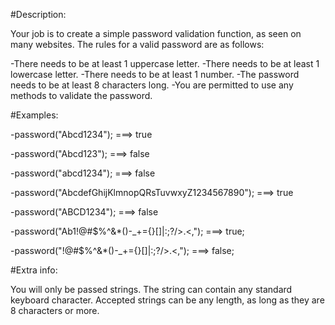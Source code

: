 #Description:

Your job is to create a simple password validation function, as seen on many websites.
The rules for a valid password are as follows:

-There needs to be at least 1 uppercase letter.
-There needs to be at least 1 lowercase letter.
-There needs to be at least 1 number.
-The password needs to be at least 8 characters long.
-You are permitted to use any methods to validate the password.


#Examples:

-password("Abcd1234"); ===> true

-password("Abcd123"); ===> false

-password("abcd1234"); ===> false

-password("AbcdefGhijKlmnopQRsTuvwxyZ1234567890"); ===> true

-password("ABCD1234"); ===> false

-password("Ab1!@#$%^&*()-_+={}[]|\:;?/>.<,"); ===> true;

-password("!@#$%^&*()-_+={}[]|\:;?/>.<,"); ===> false;


#Extra info:

You will only be passed strings.
The string can contain any standard keyboard character.
Accepted strings can be any length, as long as they are 8 characters or more.